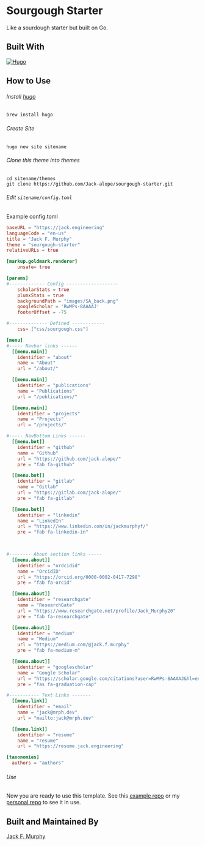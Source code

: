# Sourgough Starter

Like a sourdough starter but built on Go.  

## Built With 
[![Hugo](https://img.shields.io/badge/Hugo-%5E0.80.0-ff4088?style=flat-square&logo=hugo)](https://gohugo.io/)

## How to Use
###### Install [hugo](https://gohugo.io)
```
brew install hugo
```
###### Create Site 
```
hugo new site sitename
```
###### Clone this theme into themes
```
cd sitename/themes
git clone https://github.com/Jack-alope/sourgough-starter.git
```
###### Edit `sitename/config.toml`
Example config.toml
```toml
baseURL = "https://jack.engineering"
languageCode = "en-us"
title = "Jack F. Murphy"
theme = "sourgough-starter"
relativeURLs = true

[markup.goldmark.renderer]
    unsafe= true

[params]
#------------- Config -------------------
    scholarStats = true
    plumxStats = true
    backgroundPath = "images/SA_back.png"
    googleScholar = 'RwMPs-8AAAAJ'
    footerOffset = -75

#-------------- Defined ------------
    css= ["css/sourgough.css"]

[menu]
#----- Navbar links ------
  [[menu.main]]
    identifier = "about"
    name = "About"
    url = "/about/"

  [[menu.main]]
    identifier = "publications"
    name = "Publications"
    url = "/publications/"

  [[menu.main]]
    identifier = "projects"
    name = "Projects"
    url = "/projects/"

#----- NavBottom Links ------
  [[menu.bot]]
    identifier = "github"
    name = "Github"
    url = "https://github.com/jack-alope/"
    pre = "fab fa-github"

  [[menu.bot]]
    identifier = "gitlab"
    name = "Gitlab"
    url = "https://gitlab.com/jack-alope/"
    pre = "fab fa-gitlab"

  [[menu.bot]]
    identifier = "linkedin"
    name = "LinkedIn"
    url = "https://www.linkedin.com/in/jackmurphyf/"
    pre = "fab fa-linkedin-in"

  

#-------- About section links ----- 
  [[menu.about]]
    identifier = "ordcidid"
    name = "OrcidID"
    url = "https://orcid.org/0000-0002-0417-7298"
    pre = "fab fa-orcid"

  [[menu.about]]
    identifier = "researchgate"
    name = "ResearchGate"
    url = "https://www.researchgate.net/profile/Jack_Murphy20"
    pre = "fab fa-researchgate"

  [[menu.about]]
    identifier = "medium"
    name = "Medium"
    url = "https://medium.com/@jack.f.murphy"
    pre = "fab fa-medium-m"

  [[menu.about]]
    identifier = "googlescholar"
    name = "Google Scholar"
    url = "https://scholar.google.com/citations?user=RwMPs-8AAAAJ&hl=en"
    pre = "fas fa-graduation-cap"

#----------- Text Links -------
  [[menu.link]]
    identifier = "email"
    name = "jack@mrph.dev"
    url = "mailto:jack@mrph.dev"

  [[menu.link]]
    identifier = "resume"
    name = "resume"
    url = "https://resume.jack.engineering"

[taxonomies]
  authors = "authors"
```
###### Use
Now you are ready to use this template. See this [example repo](https://gitlab.com/Jack-alope/sourgough-example) or my [personal repo](https://gitlab.com/Jack-alope/sourgough) to see it in use. 

## Built and Maintained By
[Jack F. Murphy](https://jack.engineering)
